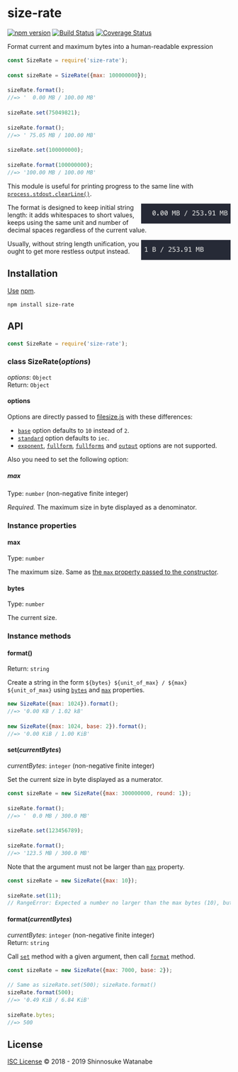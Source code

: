 # size-rate

[![npm version](https://img.shields.io/npm/v/size-rate.svg)](https://www.npmjs.com/package/size-rate)
[![Build Status](https://travis-ci.com/shinnn/size-rate.svg?branch=master)](https://travis-ci.com/shinnn/size-rate)
[![Coverage Status](https://img.shields.io/coveralls/shinnn/size-rate.svg)](https://coveralls.io/github/shinnn/size-rate?branch=master)

Format current and maximum bytes into a human-readable expression

```javascript
const SizeRate = require('size-rate');

const sizeRate = SizeRate({max: 100000000});

sizeRate.format();
//=> '  0.00 MB / 100.00 MB'

sizeRate.set(75049821);

sizeRate.format();
//=> ' 75.05 MB / 100.00 MB'

sizeRate.set(100000000);

sizeRate.format(100000000);
//=> '100.00 MB / 100.00 MB'
```

This module is useful for printing progress to the same line with [`process.stdout.clearLine()`](https://nodejs.org/api/readline.html#readline_readline_clearline_stream_dir).

<img src="screencast-1.gif" width="40%" align="right">

The format is designed to keep initial string length: it adds whitespaces to short values, keeps using the same unit and number of decimal spaces regardless of the current value.

<img src="screencast-2.gif" width="40%" align="right">

Usually, without string length unification, you ought to get more restless output instead.

## Installation

[Use](https://docs.npmjs.com/cli/install) [npm](https://docs.npmjs.com/about-npm/).

```
npm install size-rate
```

## API

```javascript
const SizeRate = require('size-rate');
```

### class SizeRate(*options*)

*options*: `Object`  
Return: `Object`

#### options

Options are directly passed to [filesize.js](https://github.com/avoidwork/filesize.js) with these differences:

* [`base`](https://github.com/avoidwork/filesize.js#base) option defaults to `10` instead of `2`.
* [`standard`](https://github.com/avoidwork/filesize.js#standard) option defaults to `iec`.
* [`exponent`](https://github.com/avoidwork/filesize.js#exponent), [`fullform`](https://github.com/avoidwork/filesize.js#fullform), [`fullforms`](https://github.com/avoidwork/filesize.js#fullforms) and [`output`](https://github.com/avoidwork/filesize.js#output) options are not supported.

Also you need to set the following option:

##### max

Type: `number` (non-negative finite integer)

*Required.* The maximum size in byte displayed as a denominator.

### Instance properties

#### max

Type: `number`

The maximum size. Same as [the `max` property passed to the constructor](#max).

#### bytes

Type: `number`

The current size.

### Instance methods

#### format()

Return: `string`

Create a string in the form `${bytes} ${unit_of_max} / ${max} ${unit_of_max}` using [`bytes`](#bytes) and [`max`](#max-1) properties.

```javascript
new SizeRate({max: 1024}).format();
//=> '0.00 KB / 1.02 kB'

new SizeRate({max: 1024, base: 2}).format();
//=> '0.00 KiB / 1.00 KiB'
```

#### set(*currentBytes*)

*currentBytes*: `integer` (non-negative finite integer)

Set the current size in byte displayed as a numerator.

```javascript
const sizeRate = new SizeRate({max: 300000000, round: 1});

sizeRate.format();
//=> '  0.0 MB / 300.0 MB'

sizeRate.set(123456789);

sizeRate.format();
//=> '123.5 MB / 300.0 MB'
```

Note that the argument must not be larger than [`max`](#max-1) property.

```javascript
const sizeRate = new SizeRate({max: 10});

sizeRate.set(11);
// RangeError: Expected a number no larger than the max bytes (10), but got 11.
```

#### format(*currentBytes*)

*currentBytes*: `integer` (non-negative finite integer)  
Return: `string`

Call [`set`](#setcurrentbytes) method with a given argument, then call [`format`](#format) method.

```javascript
const sizeRate = new SizeRate({max: 7000, base: 2});

// Same as sizeRate.set(500); sizeRate.format()
sizeRate.format(500);
//=> '0.49 KiB / 6.84 KiB'

sizeRate.bytes;
//=> 500
```

## License

[ISC License](./LICENSE) © 2018 - 2019 Shinnosuke Watanabe
